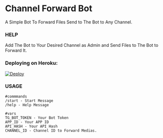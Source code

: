 # Channel Forward Bot
A Simple Bot To Forward Files Send to The Bot to Any Channel.

### HELP
Add The Bot to Your Desired Channel as Admin and Send Files to The Bot to Forward It.

### Deploying on Heroku:

[![Deploy](https://www.herokucdn.com/deploy/button.svg)](https://heroku.com/deploy?template=https://github.com/Adithyan1133-ctrl/CHNL-Forward-Bot)

### USAGE
```
#commmands
/start - Start Message
/help - Help Message

#vars
TG_BOT_TOKEN - Your Bot Token
APP_ID - Your APP ID
API_HASH - Your API Hash
CHANNEL_ID - Channel ID to Forward Medias.

```
